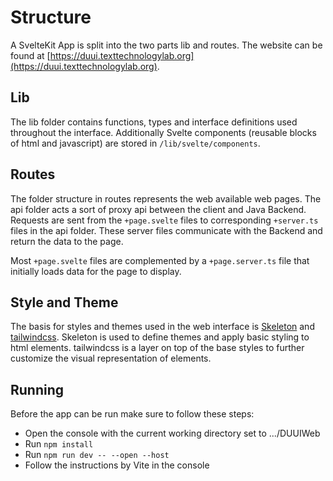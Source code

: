 # Structure

A SvelteKit App is split into the two parts lib and routes. The website can be found at [https://duui.texttechnologylab.org](https://duui.texttechnologylab.org).

## Lib

The lib folder contains functions, types and interface definitions used throughout the interface. Additionally Svelte components (reusable blocks of html and javascript) are stored in `/lib/svelte/components`.

## Routes

The folder structure in routes represents the web available web pages. The api folder acts a sort of proxy api between the client and Java Backend. Requests are sent from the `+page.svelte` files to corresponding `+server.ts` files in the api folder. These server files communicate with the Backend and return the data to the page.

Most `+page.svelte` files are complemented by a `+page.server.ts` file that initially loads data for the page to display.

## Style and Theme

The basis for styles and themes used in the web interface is [Skeleton](https://www.skeleton.dev) and [tailwindcss](https://tailwindcss.com/). Skeleton is used to define themes and apply basic styling to html elements. tailwindcss is a layer on top of the base styles to further customize the visual representation of elements.

## Running

Before the app can be run make sure to follow these steps:

- Open the console with the current working directory set to .../DUUIWeb
- Run `npm install`
- Run `npm run dev -- --open --host`
- Follow the instructions by Vite in the console
